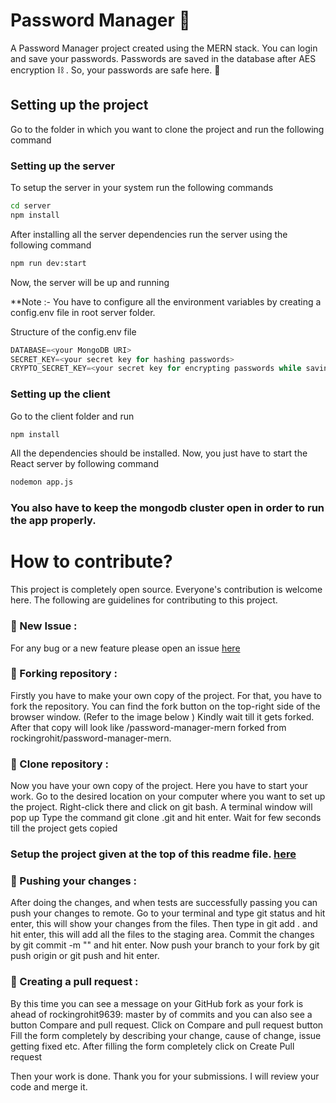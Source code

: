 # Password Manager 💙

A Password Manager project created using the MERN stack.
You can login and save your passwords. Passwords are saved in the database after AES encryption ⛓️ . So, your passwords are safe here. 🦺

<a id="setting">
<h2>Setting up the project</h2>
</a>
Go to the folder in which you want to clone the project and run the following command


### Setting up the server
To setup the server in your system run the following commands

```sh
cd server
npm install
```

After installing all the server dependencies run the server using the following command 

```sh
npm run dev:start
```
Now, the server will be up and running

**Note :- You have to configure all the environment variables by creating a config.env file in root server folder.

Structure of the config.env file

```js
DATABASE=<your MongoDB URI>
SECRET_KEY=<your secret key for hashing passwords>
CRYPTO_SECRET_KEY=<your secret key for encrypting passwords while saving in db>
```

### Setting up the client
Go to the client folder and run 

```sh
npm install
```
All the dependencies should be installed. Now, you just have to start the React server by following command

```sh
nodemon app.js
```
### You also have to keep the mongodb cluster open in order to run the app properly.

# How to contribute?
This project is completely open source. Everyone's contribution is welcome here.
The following are guidelines for contributing to this project.

### 🚩 New Issue : 
For any bug or a new feature please open an issue [here](https://github.com/rockingrohit9639/password-manager-mern/issues/new)

### 🚩 Forking repository :
Firstly you have to make your own copy of the project. For that, you have to fork the repository. You can find the fork button on the top-right side of the browser window. (Refer to the image below )
Kindly wait till it gets forked.
After that copy will look like <your-user-name>/password-manager-mern forked from rockingrohit/password-manager-mern.

### 🚩 Clone repository :
Now you have your own copy of the project. Here you have to start your work.
Go to the desired location on your computer where you want to set up the project.
Right-click there and click on git bash. A terminal window will pop up
Type the command git clone <your-fork-url>.git and hit enter.
Wait for few seconds till the project gets copied
  
### Setup the project given at the top of this readme file. [here](#setting)

### 🚩 Pushing your changes :
After doing the changes, and when tests are successfully passing you can push your changes to remote.
Go to your terminal and type git status and hit enter, this will show your changes from the files.
Then type in git add . and hit enter, this will add all the files to the staging area.
Commit the changes by git commit -m "<message-describing-your-change>" and hit enter.
Now push your branch to your fork by git push origin <your-branch-name> or git push and hit enter.

### 📌 Creating a pull request : 
By this time you can see a message on your GitHub fork as your fork is ahead of rockingrohit9639: master by <number> of commits and you can also see a button Compare and pull request.
Click on Compare and pull request button
Fill the form completely by describing your change, cause of change, issue getting fixed etc.
After filling the form completely click on Create Pull request
  
Then your work is done. Thank you for your submissions. I will review your code and merge it.
